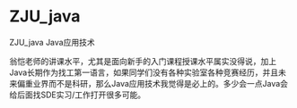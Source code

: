 # ZJU_java
ZJU_java Java应用技术



翁恺老师的讲课水平，尤其是面向新手的入门课程授课水平属实没得说，加上Java长期作为找工第一语言，如果同学们没有各种实验室各种竞赛经历，并且未来偏重业界而不是科研，那么Java应用技术我觉得是必上的。多少会一点Java会给后面找SDE实习/工作打开很多可能。
